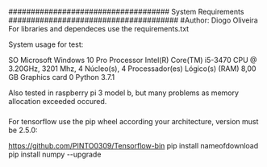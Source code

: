 #################################### System Requirements ######################################
#Author: Diogo Oliveira
For libraries and dependeces use the requirements.txt

System usage for test:

SO		Microsoft Windows 10 Pro
Processor	Intel(R) Core(TM) i5-3470 CPU @ 3.20GHz, 3201 Mhz, 4 Núcleo(s), 4 Processador(es) Lógico(s)
(RAM) 		8,00 GB
Graphics card 	0
Python 		3.7.1

Also tested in raspberry pi 3 model b, but many problems as memory allocation exceeded occured.

###
For tensorflow use the pip wheel according your architecture, version must be 2.5.0:

https://github.com/PINTO0309/Tensorflow-bin
pip install nameofdownload
pip install numpy --upgrade

###
